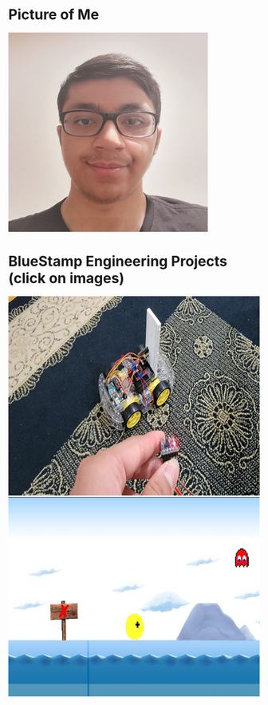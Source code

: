 # Picture of Me
<img src="Photo of Me.jpg" alt="Photo of me" style="width: 400px; height: 400px;"/>

# BlueStamp Engineering Projects (click on images)
<a href="project1.md">
  <img src="Gesture Controlled Robot Image.jpg" alt="Photo of Gesture Controlled Robot" style="width: 700px; height: 400px;"/>
</a>
<a href="project2.md">
  <img src="Unity Game Image.jpg" alt="Photo of Unity Game" style="width: 700px; height: 400px;"/>
</a>
